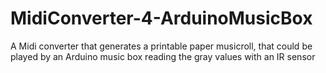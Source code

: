 # MidiConverter-4-ArduinoMusicBox
A Midi converter that generates a printable paper musicroll, that could be played by an Arduino music box reading the gray values with an IR sensor
